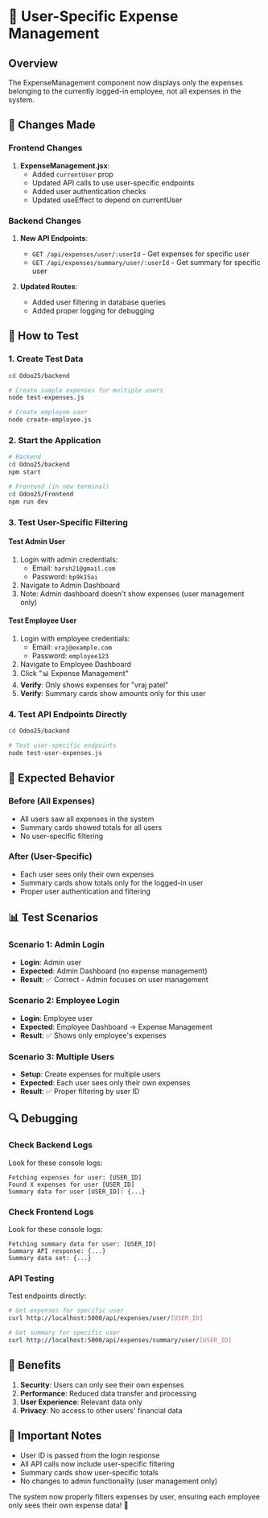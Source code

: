 # 👤 User-Specific Expense Management

## Overview
The ExpenseManagement component now displays only the expenses belonging to the currently logged-in employee, not all expenses in the system.

## 🔧 Changes Made

### Frontend Changes
1. **ExpenseManagement.jsx**:
   - Added `currentUser` prop
   - Updated API calls to use user-specific endpoints
   - Added user authentication checks
   - Updated useEffect to depend on currentUser

### Backend Changes
1. **New API Endpoints**:
   - `GET /api/expenses/user/:userId` - Get expenses for specific user
   - `GET /api/expenses/summary/user/:userId` - Get summary for specific user

2. **Updated Routes**:
   - Added user filtering in database queries
   - Added proper logging for debugging

## 🚀 How to Test

### 1. Create Test Data
```bash
cd Odoo25/backend

# Create sample expenses for multiple users
node test-expenses.js

# Create employee user
node create-employee.js
```

### 2. Start the Application
```bash
# Backend
cd Odoo25/backend
npm start

# Frontend (in new terminal)
cd Odoo25/Frontend
npm run dev
```

### 3. Test User-Specific Filtering

#### Test Admin User
1. Login with admin credentials:
   - Email: `harsh21@gmail.com`
   - Password: `bp9k15ai`
2. Navigate to Admin Dashboard
3. Note: Admin dashboard doesn't show expenses (user management only)

#### Test Employee User
1. Login with employee credentials:
   - Email: `vraj@example.com`
   - Password: `employee123`
2. Navigate to Employee Dashboard
3. Click "📊 Expense Management"
4. **Verify**: Only shows expenses for "vraj patel"
5. **Verify**: Summary cards show amounts only for this user

### 4. Test API Endpoints Directly
```bash
cd Odoo25/backend

# Test user-specific endpoints
node test-user-expenses.js
```

## 🎯 Expected Behavior

### Before (All Expenses)
- All users saw all expenses in the system
- Summary cards showed totals for all users
- No user-specific filtering

### After (User-Specific)
- Each user sees only their own expenses
- Summary cards show totals only for the logged-in user
- Proper user authentication and filtering

## 📊 Test Scenarios

### Scenario 1: Admin Login
- **Login**: Admin user
- **Expected**: Admin Dashboard (no expense management)
- **Result**: ✅ Correct - Admin focuses on user management

### Scenario 2: Employee Login
- **Login**: Employee user
- **Expected**: Employee Dashboard → Expense Management
- **Result**: ✅ Shows only employee's expenses

### Scenario 3: Multiple Users
- **Setup**: Create expenses for multiple users
- **Expected**: Each user sees only their own expenses
- **Result**: ✅ Proper filtering by user ID

## 🔍 Debugging

### Check Backend Logs
Look for these console logs:
```
Fetching expenses for user: [USER_ID]
Found X expenses for user [USER_ID]
Summary data for user [USER_ID]: {...}
```

### Check Frontend Logs
Look for these console logs:
```
Fetching summary data for user: [USER_ID]
Summary API response: {...}
Summary data set: {...}
```

### API Testing
Test endpoints directly:
```bash
# Get expenses for specific user
curl http://localhost:5000/api/expenses/user/[USER_ID]

# Get summary for specific user
curl http://localhost:5000/api/expenses/summary/user/[USER_ID]
```

## 🎉 Benefits

1. **Security**: Users can only see their own expenses
2. **Performance**: Reduced data transfer and processing
3. **User Experience**: Relevant data only
4. **Privacy**: No access to other users' financial data

## 🚨 Important Notes

- User ID is passed from the login response
- All API calls now include user-specific filtering
- Summary cards show user-specific totals
- No changes to admin functionality (user management only)

The system now properly filters expenses by user, ensuring each employee only sees their own expense data! 🎯
